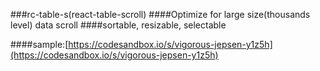 
###rc-table-s(react-table-scroll)
####Optimize for large size(thousands level) data scroll
####sortable, resizable, selectable

####sample:[https://codesandbox.io/s/vigorous-jepsen-y1z5h](https://codesandbox.io/s/vigorous-jepsen-y1z5h)